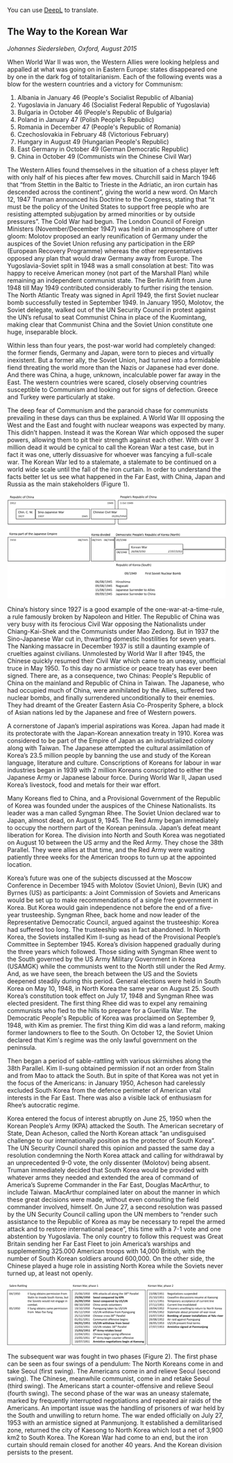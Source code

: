 You can use [DeepL](https://www.deepl.com/translator) to translate.
## The Way to the Korean War

*Johannes Siedersleben, Oxford, August 2015*

When World War II was won, the Western Allies were looking helpless and appalled at what was 
going on in Eastern Europe: states disappeared one by one in the dark fog of totalitarianism. 
Each of the following events was a blow for the western countries and a victory for Communism:

1. Albania in January 46 (People's Socialist Republic of Albania)
2. Yugoslavia in January 46 (Socialist Federal Republic of Yugoslavia)
3. Bulgaria in October 46 (People's Republic of Bulgaria)
4. Poland in January 47 (Polish People's Republic)
5. Romania in December 47 (People's Republic of Romania)
6. Czechoslovakia in February 48 (Victorious February)
7. Hungary in August 49 (Hungarian People's Republic)
8. East Germany in October 49 (German Democratic Republic)
9. China in October 49 (Communists win the Chinese Civil War)

The Western Allies found themselves in the situation of a chess player left with only half of his pieces
after few moves. Churchill said in March 1946 that “from Stettin in the Baltic to Trieste 
in the Adriatic, an iron curtain has descended across the continent”, giving the world a new word. 
On March 12, 1947 Truman announced his Doctrine to the Congress, stating that “it must be the policy of 
the United States to support free people who are resisting attempted subjugation by armed minorities or
by outside pressures”. The Cold War had begun. The London Council of Foreign Ministers 
(November/December 1947) was held in an atmosphere of utter gloom: Molotov proposed an early 
reunification of Germany under the auspices of the Soviet Union refusing any participation in 
the ERP (European Recovery Programme) whereas the other representatives opposed any plan that would draw
Germany away from Europe. The Yugoslavia-Soviet split in 1948 was a small consolation at best: Tito
was happy to receive American money (not part of the Marshall Plan) while remaining an independent 
communist state. The Berlin Airlift from June 1948 till May 1949 contributed considerably to further 
rising the tension. The North Atlantic Treaty was signed in April 1949, the first Soviet nuclear
bomb successfully tested in September 1949. In January 1950, Molotov, the Soviet delegate, walked
out of the UN Security Council in protest against the UN’s refusal to seat Communist China in place of
the Kuomintang, making clear that Communist China and the Soviet Union constitute one huge, inseparable block.

Within less than four years, the post-war world had completely changed: the former fiends, Germany
and Japan, were torn to pieces and virtually inexistent. But a former ally, the Soviet Union, had
turned into a formidable fiend threating the world more than the Nazis or Japanese had ever done.
And there was China, a huge, unknown, incalculable power far away in the East. The western 
countries were scared, closely observing countries susceptible to Communism and looking out for signs of
defection. Greece and Turkey were particularly at stake.

The deep fear of Communism and the paranoid chase for communists prevailing in these days can
thus be explained. A World War III opposing the West and the East and fought with nuclear weapons
was expected by many. This didn’t happen. Instead it was the Korean War which opposed the super
powers, allowing them to pit their strength against each other. With over 3 million dead it would be
cynical to call the Korean War a test case, but in fact it was one, utterly dissuasive for whoever was
fancying a full-scale war. The Korean War led to a stalemate, a stalemate to be continued on a world
wide scale until the fall of the iron curtain. In order to understand the facts better let us see what
happened in the Far East, with China, Japan and Russia as the main stakeholders (Figure 1).

![Figure 1](6-timeline.png)

China’s history since 1927 is a good example of the one-war-at-a-time-rule, a rule famously broken by 
Napoleon and Hitler. The Republic of China was very busy with its ferocious Civil War 
opposing the Nationalists under Chiang-Kai-Shek and the Communists under Mao Zedong. 
But in 1937 the Sino-Japanese War cut in, thwarting domestic hostilities 
for seven years. The Nanking massacre in December 1937 is still a daunting example of cruelties against 
civilians. Unmolested by World War II after 1945, the Chinese quickly resumed their Civil
War which came to an uneasy, unofficial truce in May 1950. To this day no armistice or peace treaty
has ever been signed. There are, as a consequence, two Chinas: People's Republic of China on the
mainland and Republic of China in Taiwan. The Japanese, who had occupied much of China, 
were annihilated by the Allies, suffered two nuclear bombs, and finally surrendered unconditionally to their
enemies. They had dreamt of the Greater Eastern Asia Co-Prosperity Sphere, a block of Asian nations
led by the Japanese and free of Western powers.

A cornerstone of Japan’s imperial aspirations was Korea. Japan had made it its protectorate with the
Japan-Korean annexation treaty in 1910. Korea was considered to be part of the Empire of Japan as
an industrialized colony along with Taiwan. The Japanese attempted the cultural assimilation of 
Korea’s 23.5 million people by banning the use and study of the Korean language, literature and culture.
Conscriptions of Koreans for labour in war industries began in 1939 with 2 million Koreans conscripted 
to either the Japanese Army or Japanese labour force. During World War II, Japan used Korea’s livestock, 
food and metals for their war effort.

Many Koreans fled to China, and a Provisional Government of the Republic of Korea was founded under 
the auspices of the Chinese Nationalists. Its leader was a man called Syngman Rhee. The Soviet
Union declared war to Japan, almost dead, on August 9, 1945. The Red Army began immediately to
occupy the northern part of the Korean peninsula. Japan’s defeat meant liberation for Korea. 
The division into North and South Korea was negotiated on August 10 between the US army and the Red
Army. They chose the 38th Parallel. They were allies at that time, and the Red Army were 
waiting patiently three weeks for the American troops to turn up at the appointed location.

Korea’s future was one of the subjects discussed at the Moscow Conference in December 1945 with
Molotov (Soviet Union), Bevin (UK) and Byrnes (US) as participants: a Joint Commission of Soviets
and Americans would be set up to make recommendations of a single free government in Korea. But
Korea would gain independence not before the end of a five-year trusteeship. Syngman Rhee, back
home and now leader of the Representative Democratic Council, argued against the trusteeship: 
Korea had suffered too long. The trusteeship was in fact abandoned. In North Korea, the Soviets 
installed Kim Il-sung as head of the Provisional People’s Committee in September 1945. Korea’s 
division happened gradually during the three years which followed. Those siding with Syngman Rhee
went to the South governed by the US Army Military Government in Korea (USAMGK) while the communists 
went to the North still under the Red Army. And, as we have seen, the breach between the
US and the Soviets deepened steadily during this period. General elections were held in South Korea
on May 10, 1948, in North Korea the same year on August 25. South Korea’s constitution took effect
on July 17, 1948 and Syngman Rhee was elected president. The first thing Rhee did was to expel any
remaining communists who fled to the hills to prepare for a Guerilla War. The Democratic People's
Republic of Korea was proclaimed on September 9, 1948, with Kim as premier. The first thing Kim did
was a land reform, making former landowners to flee to the South. On October 12, the Soviet Union
declared that Kim's regime was the only lawful government on the peninsula.

Then began a period of sable-rattling with various skirmishes along the 38th Parallel. Kim Il-sung 
obtained permission if not an order from Stalin and from Mao to attack the South. But in spite of that
Korea was not yet in the focus of the Americans: in January 1950, Acheson had carelessly excluded
South Korea from the defence perimeter of American vital interests in the Far East. There was also a
visible lack of enthusiasm for Rhee’s autocratic regime.

Korea entered the focus of interest abruptly on June 25, 1950 when the Korean People’s Army (KPA)
attacked the South. The American secretary of State, Dean Acheson, called the North Korean attack
“an undisguised challenge to our internationally position as the protector of South Korea”. The UN
Security Council shared this opinion and passed the same day a resolution condemning the North Korea 
attack and calling for withdrawal by an unprecedented 9-0 vote, the only dissenter (Molotov) being absent. 
Truman immediately decided that South Korea would be provided with whatever arms
they needed and extended the area of command of America’s Supreme Commander in the Far East,
Douglas MacArthur, to include Taiwan. MacArthur complained later on about the manner in which
these great decisions were made, without even consulting the field commander involved, himself. On
June 27, a second resolution was passed by the UN Security Council calling upon the UN members to
“render such assistance to the Republic of Korea as may be necessary to repel the armed attack and
to restore international peace”, this time with a 7-1 vote and one abstention by Yugoslavia. The only
country to follow this request was Great Britain sending her Far East Fleet to join America’s warships
and supplementing 325.000 American troops with 14,000 British, with the number of South Korean
soldiers around 600,000. On the other side, the Chinese played a huge role in assisting North Korea
while the Soviets never turned up, at least not openly.

![Figure 2](6-korean-war.png)

The subsequent war was fought in two phases (Figure 2). The first phase can be seen as four swings
of a pendulum: The North Koreans come in and take Seoul (first swing). The Americans come in and
relieve Seoul (second swing). The Chinese, meanwhile communist, come in and retake Seoul (third
swing). The Americans start a counter-offensive and relieve Seoul (fourth swing). The second phase
of the war was an uneasy stalemate, marked by frequently interrupted negotiations and repeated air
raids of the Americans. An important issue was the handling of prisoners of war held by the South
and unwilling to return home. The war ended officially on July 27, 1953 with an armistice signed at
Panmunjong. It established a demilitarised zone, returned the city of Kaesong to North Korea which
lost a net of 3,900 km2 to South Korea. The Korean War had come to an end, but the iron curtain
should remain closed for another 40 years. And the Korean division persists to the present.